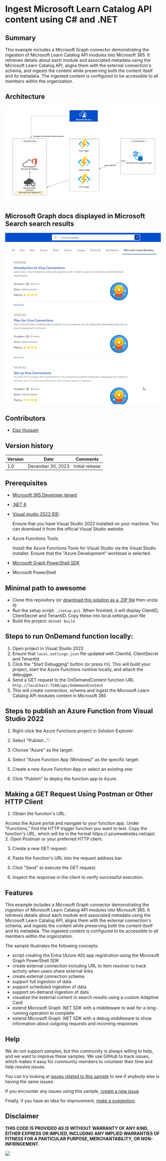 # Ingest Microsoft Learn Catalog API content using C# and .NET

## Summary

This example includes a Microsoft Graph connector demonstrating the ingestion of Microsoft Learn Catalog API modules into Microsoft 365. It retrieves details about each module and associated metadata using the Microsoft Learn Catalog API, aligns them with the external connection's schema, and ingests the content while preserving both the content itself and its metadata. The ingested content is configured to be accessible to all members within the organization.

## Architecture

![Microsoft Learn Catalog API Connector](./assets/LearnCatalogConnector-architecture.png "Microsoft Learn Catalog API Connector")


## Microsoft Graph docs displayed in Microsoft Search search results

![Microsoft Graph docs displayed in Microsoft Search search results](./assets/LearnCatalogConnector-results.png "Microsoft Learn Modules in Search")

## Contributors

- [Ejaz Hussain](https://github.com/ejazhussain)

## Version history

Version|Date|Comments
-------|----|--------
1.0|December 30, 2023|Initial release

## Prerequisites
  
- [Microsoft 365 Developer tenant](https://developer.microsoft.com/microsoft-365/dev-program)
- [.NET 6](https://dotnet.microsoft.com/download/dotnet/6.0)

- [Visual studio 2022 IDE](https://visualstudio.microsoft.com/):

  Ensure that you have Visual Studio 2022 installed on your machine. You can download it from the official Visual Studio website.

- Azure Functions Tools:

  Install the Azure Functions Tools for Visual Studio via the Visual Studio installer. Ensure that the "Azure Development" workload is selected.
  
- [Microsoft Graph PowerShell SDK](https://learn.microsoft.com/powershell/microsoftgraph/installation?view=graph-powershell-1.0)

- Microsoft PowerShell

## Minimal path to awesome

- Clone this repository (or [download this solution as a .ZIP file](https://pnp.github.io/download-partial/?url=https://github.com/pnp/graph-connectors-samples/tree/main/samples/dotnet-csharp-learncatalogconnector) then unzip it)
- Run the setup script: `./setup.ps1`. When finished, it will display ClientID, ClientSecret and TenantID. Copy these into local.settings.json file
- Build the project: `dotnet build`  

## Steps to run OnDemand function locally:

1. Open project in Visual Studio 2022
2. Ensure that `local.settings.json` file updated with ClientId, ClientSecret and TenantId
3. Click the "Start Debugging" button (or press `F5`). This will build your project, start the Azure Functions runtime locally, and attach the debugger.
4. Send a GET request to the OnDemandContent function URL
`http://localhost:7248/api/OnDemandContent`
5. This will create connection, schema and ingest the Microsoft Learn Catalog API modules content in Microsoft 365 

## Steps to publish an Azure Function from Visual Studio 2022

1. Right-click the Azure Functions project in Solution Explorer:

2. Select "Publish...":

3. Choose "Azure" as the target:

4. Select "Azure Function App (Windows)" as the specific target:

5. Create a new Azure Function App or select an existing one:

6. Click "Publish" to deploy the function app to Azure.

## Making a GET Request Using Postman or Other HTTP Client

1. Obtain the function's URL:

Access the Azure portal and navigate to your function app.
Under "Functions," find the HTTP trigger function you want to test.
Copy the function's URL, which will be in the format https://<function-app-name>.azurewebsites.net/api/<function-name>.
2. Open Postman or your preferred HTTP client:

3. Create a new GET request:

4. Paste the function's URL into the request address bar:

5. Click "Send" to execute the GET request.

8. Inspect the response in the client to verify successful execution.


## Features


This example includes a Microsoft Graph connector demonstrating the ingestion of Microsoft Learn Catalog API modules into Microsoft 365. It retrieves details about each module and associated metadata using the Microsoft Learn Catalog API, aligns them with the external connection's schema, and ingests the content while preserving both the content itself and its metadata. The ingested content is configured to be accessible to all members within the organization.

The sample illustrates the following concepts:

- script creating the Entra (Azure AD) app registration using the Microsoft Graph PowerShell SDK
- create external connection including URL to item resolver to track activity when users share external links
- create external connection schema
- support full ingestion of data
- support scheduled ingestion of data
- support on-demand ingestion of data
- visualize the external content in search results using a custom Adaptive Card
- extend Microsoft Graph .NET SDK with a middleware to wait for a long-running operation to complete
- extend Microsoft Graph .NET SDK with a debug middleware to show information about outgoing requests and incoming responses

## Help

We do not support samples, but this community is always willing to help, and we want to improve these samples. We use GitHub to track issues, which makes it easy for  community members to volunteer their time and help resolve issues.

You can try looking at [issues related to this sample](https://github.com/pnp/graph-connectors-samples/issues?q=label%3A%22sample%3A%dotnet-csharp-graphdocs%22) to see if anybody else is having the same issues.

If you encounter any issues using this sample, [create a new issue](https://github.com/pnp/graph-connectors-samples/issues/new).

Finally, if you have an idea for improvement, [make a suggestion](https://github.com/pnp/graph-connectors-samples/issues/new).

## Disclaimer

**THIS CODE IS PROVIDED *AS IS* WITHOUT WARRANTY OF ANY KIND, EITHER EXPRESS OR IMPLIED, INCLUDING ANY IMPLIED WARRANTIES OF FITNESS FOR A PARTICULAR PURPOSE, MERCHANTABILITY, OR NON-INFRINGEMENT.**

![](https://m365-visitor-stats.azurewebsites.net/SamplesGallery/pnp-graph-connector-dotnet-csharp-graphdocs)
